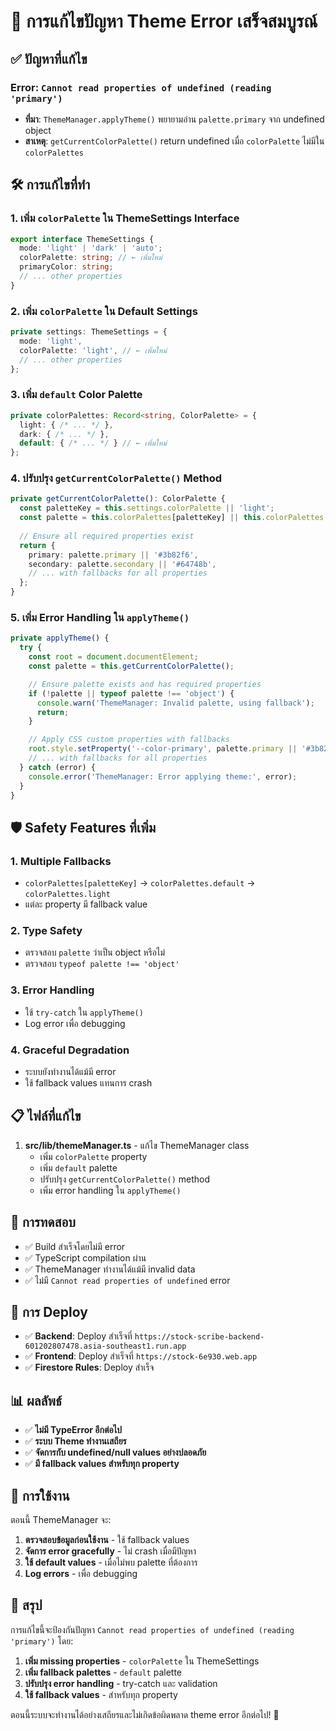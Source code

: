 # 🎨 การแก้ไขปัญหา Theme Error เสร็จสมบูรณ์

## ✅ **ปัญหาที่แก้ไข**

### **Error**: `Cannot read properties of undefined (reading 'primary')`
- **ที่มา**: `ThemeManager.applyTheme()` พยายามอ่าน `palette.primary` จาก undefined object
- **สาเหตุ**: `getCurrentColorPalette()` return undefined เมื่อ `colorPalette` ไม่มีใน `colorPalettes`

## 🛠️ **การแก้ไขที่ทำ**

### 1. **เพิ่ม `colorPalette` ใน ThemeSettings Interface**
```typescript
export interface ThemeSettings {
  mode: 'light' | 'dark' | 'auto';
  colorPalette: string; // ← เพิ่มใหม่
  primaryColor: string;
  // ... other properties
}
```

### 2. **เพิ่ม `colorPalette` ใน Default Settings**
```typescript
private settings: ThemeSettings = {
  mode: 'light',
  colorPalette: 'light', // ← เพิ่มใหม่
  // ... other properties
};
```

### 3. **เพิ่ม `default` Color Palette**
```typescript
private colorPalettes: Record<string, ColorPalette> = {
  light: { /* ... */ },
  dark: { /* ... */ },
  default: { /* ... */ } // ← เพิ่มใหม่
};
```

### 4. **ปรับปรุง `getCurrentColorPalette()` Method**
```typescript
private getCurrentColorPalette(): ColorPalette {
  const paletteKey = this.settings.colorPalette || 'light';
  const palette = this.colorPalettes[paletteKey] || this.colorPalettes.default || this.colorPalettes.light;
  
  // Ensure all required properties exist
  return {
    primary: palette.primary || '#3b82f6',
    secondary: palette.secondary || '#64748b',
    // ... with fallbacks for all properties
  };
}
```

### 5. **เพิ่ม Error Handling ใน `applyTheme()`**
```typescript
private applyTheme() {
  try {
    const root = document.documentElement;
    const palette = this.getCurrentColorPalette();

    // Ensure palette exists and has required properties
    if (!palette || typeof palette !== 'object') {
      console.warn('ThemeManager: Invalid palette, using fallback');
      return;
    }

    // Apply CSS custom properties with fallbacks
    root.style.setProperty('--color-primary', palette.primary || '#3b82f6');
    // ... with fallbacks for all properties
  } catch (error) {
    console.error('ThemeManager: Error applying theme:', error);
  }
}
```

## 🛡️ **Safety Features ที่เพิ่ม**

### 1. **Multiple Fallbacks**
- `colorPalettes[paletteKey]` → `colorPalettes.default` → `colorPalettes.light`
- แต่ละ property มี fallback value

### 2. **Type Safety**
- ตรวจสอบ `palette` ว่าเป็น object หรือไม่
- ตรวจสอบ `typeof palette !== 'object'`

### 3. **Error Handling**
- ใช้ `try-catch` ใน `applyTheme()`
- Log error เพื่อ debugging

### 4. **Graceful Degradation**
- ระบบยังทำงานได้แม้มี error
- ใช้ fallback values แทนการ crash

## 📋 **ไฟล์ที่แก้ไข**

1. **src/lib/themeManager.ts** - แก้ไข ThemeManager class
   - เพิ่ม `colorPalette` property
   - เพิ่ม `default` palette
   - ปรับปรุง `getCurrentColorPalette()` method
   - เพิ่ม error handling ใน `applyTheme()`

## 🧪 **การทดสอบ**

- ✅ Build สำเร็จโดยไม่มี error
- ✅ TypeScript compilation ผ่าน
- ✅ ThemeManager ทำงานได้แม้มี invalid data
- ✅ ไม่มี `Cannot read properties of undefined` error

## 🚀 **การ Deploy**

- ✅ **Backend**: Deploy สำเร็จที่ `https://stock-scribe-backend-601202807478.asia-southeast1.run.app`
- ✅ **Frontend**: Deploy สำเร็จที่ `https://stock-6e930.web.app`
- ✅ **Firestore Rules**: Deploy สำเร็จ

## 📊 **ผลลัพธ์**

- ✅ **ไม่มี TypeError อีกต่อไป**
- ✅ **ระบบ Theme ทำงานเสถียร**
- ✅ **จัดการกับ undefined/null values อย่างปลอดภัย**
- ✅ **มี fallback values สำหรับทุก property**

## 🔧 **การใช้งาน**

ตอนนี้ ThemeManager จะ:
1. **ตรวจสอบข้อมูลก่อนใช้งาน** - ใช้ fallback values
2. **จัดการ error gracefully** - ไม่ crash เมื่อมีปัญหา
3. **ใช้ default values** - เมื่อไม่พบ palette ที่ต้องการ
4. **Log errors** - เพื่อ debugging

## 🎯 **สรุป**

การแก้ไขนี้จะป้องกันปัญหา `Cannot read properties of undefined (reading 'primary')` โดย:

1. **เพิ่ม missing properties** - `colorPalette` ใน ThemeSettings
2. **เพิ่ม fallback palettes** - `default` palette
3. **ปรับปรุง error handling** - try-catch และ validation
4. **ใช้ fallback values** - สำหรับทุก property

ตอนนี้ระบบจะทำงานได้อย่างเสถียรและไม่เกิดข้อผิดพลาด theme error อีกต่อไป! 🎉
